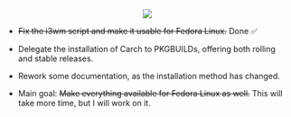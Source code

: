 <div align="center">

<img src="https://cdn-icons-png.flaticon.com/128/2387/2387635.png" />

</div>

- ~~Fix the i3wm script and make it usable for Fedora Linux.~~ Done ✅ 

- Delegate the installation of Carch to PKGBUILDs, offering both rolling and stable releases.

- Rework some documentation, as the installation method has changed.

- Main goal: ~~Make everything available for Fedora Linux as well.~~ This will take more time, but I will work on it.
